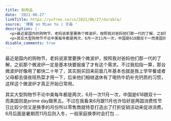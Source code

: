 ```yaml
---
title: 耐用品
date: '2021-06-27'
linkTitle: https://yufree.cn/cn/2021/06/27/durable/
source: '博客 on Miao Yu | 于淼 '
description: |-
  <p>最近是国内的购物节，老妈说家里要换个微波炉，按照我对爸妈他们那一代的了解，之前那个微波炉一定是基本快要报废了才有这个需求。不过我掐指一算，那台微波炉好像用了都快二十年了，其实刚买回来前面几年基本也就是我上学早餐或者父母都去值夜班热菜才用一下，后来他们相继退休有了喝热牛奶补充钙质的习惯，这样这个微波炉才真正开始日常用。</p>
  <p>其实大型购物节不论中美每年都是两次，6月一次11月一次，中国是618跟双十一而美国则是prime day跟黑五。不过在我看来6月跟11月也许恰好是两国消费性节日比较少但又是换季的月份所以零售商就特意打造出了打折促销活动来促进消费。6月后面是暑期而11月后则入冬，一般家庭换季时会打包 ...
disable_comments: true
---
```

<p>最近是国内的购物节，老妈说家里要换个微波炉，按照我对爸妈他们那一代的了解，之前那个微波炉一定是基本快要报废了才有这个需求。不过我掐指一算，那台微波炉好像用了都快二十年了，其实刚买回来前面几年基本也就是我上学早餐或者父母都去值夜班热菜才用一下，后来他们相继退休有了喝热牛奶补充钙质的习惯，这样这个微波炉才真正开始日常用。</p>
<p>其实大型购物节不论中美每年都是两次，6月一次11月一次，中国是618跟双十一而美国则是prime day跟黑五。不过在我看来6月跟11月也许恰好是两国消费性节日比较少但又是换季的月份所以零售商就特意打造出了打折促销活动来促进消费。6月后面是暑期而11月后则入冬，一般家庭换季时会打包 ...